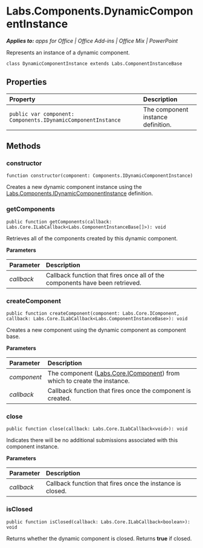 
# Labs.Components.DynamicComponentInstance

 _**Applies to:** apps for Office | Office Add-ins | Office Mix | PowerPoint_

Represents an instance of a dynamic component.

```
class DynamicComponentInstance extends Labs.ComponentInstanceBase
```


## Properties


|Property|Description|
|:-----|:-----|
| `public var component: Components.IDynamicComponentInstance`|The component instance definition.|

## Methods




### constructor

 `function constructor(component: Components.IDynamicComponentInstance)`

Creates a new dynamic component instance using the [Labs.Components.IDynamicComponentInstance](../powerpoint/office-mix/reference/labs.components.idynamiccomponentinstance.md) definition.


### getComponents

 `public function getComponents(callback: Labs.Core.ILabCallback<Labs.ComponentInstanceBase[]>): void`

Retrieves all of the components created by this dynamic component.

 **Parameters**


|Parameter|Description|
|:-----|:-----|
| _callback_|Callback function that fires once all of the components have been retrieved.|

### createComponent

 `public function createComponent(component: Labs.Core.IComponent, callback: Labs.Core.ILabCallback<Labs.ComponentInstanceBase>): void`

Creates a new component using the dynamic component as component base.

 **Parameters**


|Parameter|Description|
|:-----|:-----|
| _component_|The component ([Labs.Core.IComponent](../powerpoint/office-mix/reference/labs.core.icomponent.md)) from which to create the instance.|
| _callback_|Callback function that fires once the component is created.|

### close

 `public function close(callback: Labs.Core.ILabCallback<void>): void`

Indicates there will be no additional submissions associated with this component instance.

 **Parameters**


|Parameter|Description|
|:-----|:-----|
| _callback_|Callback function that fires once the instance is closed.|

### isClosed

 `public function isClosed(callback: Labs.Core.ILabCallback<boolean>): void`

Returns whether the dynamic component is closed. Returns  **true** if closed.


